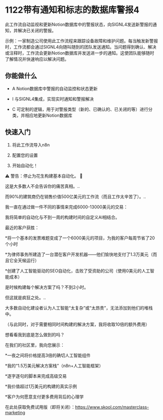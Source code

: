 # 1122带有通知和标志的数据库警报4

此工作流自动监视和更新Notion数据库中的警报状态，向SIGNL4发送新警报的通知，并解决已关闭的警报。

示例：一家制造公司使用此工作流程来跟踪设备故障和维护问题。每当触发新警报时，工作流都会通过SIGNL4向随叫随到的团队发送通知。当问题得到确认、解决或注释时，工作流会更新Notion数据库并发送进一步的通知。这使团队能够随时了解情况并快速响应以解决问题。

## 你能做什么

- A Notion数据库中警报的自动监控和状态更新

- I 与SIGNL4集成，实现实时通知和警报解决

- C 可定制的逻辑，用于对警报类型（新的、已确认的、已关闭的等）进行分类，并相应地更新Notion数据库

## 快速入门

1.  将此工作流导入n8n

2.  配置您的设置

3.  开始自动化！

⚠️ 警告：停止为花生构建基本自动化。 🚫

这是大多数人不会告诉你的痛苦真相。..

而90%的建筑商仍在销售价值500亿美元的工作流（而且工作太辛苦了）。..

我一直在通过做一件不同的事情来完成6000-13000美元的交易：

我将简单的自动化与不到一周的构建时间的自定义AI相结合。

最近的客户获胜：

*将一个基本的发票难题变成了一个6000美元的项目，为我的客户每周节省了20个小时

*为律师事务所建造了一台潜在客户开发机器——他们愉快地支付了1.3万美元（而且它全天候运行）

*创建了人工智能驱动的SEO自动化，击败了受资助的公司（使用0美元的人工智能成本）

是时候构建每个解决方案了吗？不到2小时。

但这就是疯狂之处。..

大多数自动化建设者认为人工智能“太复杂”或“太昂贵”，无法添加到他们的堆栈中。

（与此同时，对于需要相同时间构建的解决方案，我将收取10倍的额外费用）

想看看我到底是怎么做到的吗？

在我们的社区里，我向您展示：

*一夜之间将价格提高3倍的确切人工智能组件

*我的“1.5万美元解决方案栈”（n8n+人工智能框架）

*逐字逐句的脚本来完成高级交易

*我价值超过1万美元的构建的真实示例

*客户为何愿意支付更多费用背后的心理学

在此处获取免费试用版（即将关闭）：https://www.skool.com/masterclass-marketing

